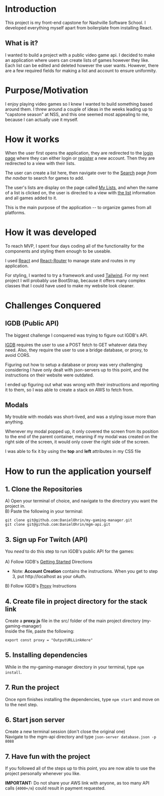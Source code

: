 # Introduction

This project is my front-end capstone for Nashville Software School.
I developed everything myself apart from boilerplate from installing React.

## What is it?

I wanted to build a project with a public video game api. I decided to make an application where users can create lists of games however they like. Each list can be edited and deleted however the user wants. However, there are a few required fields for making a list and account to ensure uniformity.

# Purpose/Motivation

I enjoy playing video games so I knew I wanted to build something based around them. I threw around a couple of ideas in the weeks leading up to "capstone season" at NSS, and this one seemed most appealing to me, because I can actually use it myself.

# How it works

When the user first opens the application, they are redirected to the [login page](https://prnt.sc/a-5fI6UpD1Hi) where they can either login or [register](https://prnt.sc/um0zDvrp7_L5) a new account. Then they are redirected to a view with their lists.

The user can create a list here, then navigate over to the [Search](https://prnt.sc/LePb0A8xCbg9) page _from the navbar_ to search for games to add.

The user's lists are display on the page called [My Lists](https://prnt.sc/opFtVQ8i5vD8), and when the name of a list is clicked on, the user is directed to a view with [the list](https://prnt.sc/x5yzBBrMBz6e) information and all games added to it.

This is the main purpose of the application -- to organize games from all platforms.

# How it was developed

To reach MVP, I spent four days coding all of the functionality for the components and styling them enough to be useable.

I used [React](https://reactjs.org/) and [React-Router](https://v5.reactrouter.com/web/guides/quick-start) to manage state and routes in my application.

For styling, I wanted to try a framework and used [Tailwind](https://tailwindcss.com/).
For my next project I will probably use BootStrap, because it offers many complex classes that I could have used to make my website look cleaner.

# Challenges Conquered

## IGDB (Public API)

The biggest challenge I conquered was trying to figure out IGDB's API.

[IGDB](https://api-docs.igdb.com/#about) requires the user to use a POST fetch to GET whatever data they need. Also, they require the user to use a bridge database, or proxy, to avoid CORS.

Figuring out how to setup a database or proxy was very challenging considering I have only dealt with json-servers up to this point, and the instructions on their website were outdated.

I ended up figuring out what was wrong with their instructions and reporting it to them, so I was able to create a stack on AWS to fetch from.

## Modals

My trouble with modals was short-lived, and was a styling issue more than anything.

Whenever my modal popped up, it only covered the screen from its position to the end of the parent container, meaning if my modal was created on the right side of the screen, it would only cover the right side of the screen.

I was able to fix it by using the **top** and **left** attributes in my CSS file

# How to run the application yourself

## 1. Clone the Repositories

A) Open your terminal of choice, and navigate to the directory you want the project in. <br>
B) Paste the following in your terminal:

```
git clone git@github.com:DanielOhrin/my-gaming-manager.git
git clone git@github.com:DanielOhrin/mgm-api.git
```

## 3. Sign up For Twitch (API)

You _need_ to do this step to run IGDB's public API for the games:
<br>
<br>
A) Follow IGDB's [Getting Started](https://api-docs.igdb.com/#about) Directions <br>

- Note: **Account Creation** contains the instructions. When you get to step 3, put http://localhost as your oAuth.<br>

B) Follow IGDB's [Proxy](https://api-docs.igdb.com/#proxy) Instructions <br>

## 4. Create file in project directory for the stack link

Create a **proxy.js** file in the src/ folder of the main project directory (my-gaming-manager) <br>
Inside the file, paste the following:

```
export const proxy = "OutputURLLinkHere"
```

## 5. Installing dependencies

While in the my-gaming-manager directory in your terminal, type `npm install`.

## 7. Run the project

Once npm finishes installing the dependencies, type `npm start` and move on to the next step.

## 6. Start json server

Create a new terminal session (don't close the original one) <br>
Navigate to the mgm-api directory and type `json-server database.json -p 8088`

## 7. Have fun with the project

If you followed all of the steps up to this point, you are now able to use the project personally whenever you like. <br>

**IMPORTANT:** Do not share your AWS link with anyone, as too many API calls (`4000+/m`) could result in payment requested.
